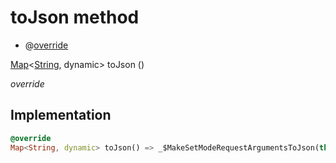 


# toJson method







- @[override](https://api.flutter.dev/flutter/dart-core/override-constant.html)

[Map](https://api.flutter.dev/flutter/dart-core/Map-class.html)&lt;[String](https://api.flutter.dev/flutter/dart-core/String-class.html), dynamic> toJson
()

_override_






## Implementation

```dart
@override
Map<String, dynamic> toJson() => _$MakeSetModeRequestArgumentsToJson(this);
```








